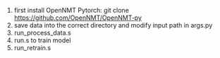 1. first install OpenNMT Pytorch: git clone https://github.com/OpenNMT/OpenNMT-py
2. save data into the correct directory and modify input path in args.py
3. run_process_data.s
4. run.s to train model
5. run_retrain.s
